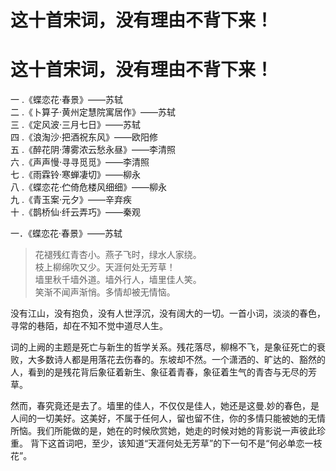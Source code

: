这十首宋词，没有理由不背下来！    
============

# 这十首宋词，没有理由不背下来！




一 .《蝶恋花·春景》——苏轼  
二 .《卜算子·黄州定慧院寓居作》——苏轼  
三 .《定风波·三月七日》——苏轼  
四 .《浪淘沙·把酒祝东风》——欧阳修  
五 .《醉花阴·薄雾浓云愁永昼》——李清照  
六 .《声声慢·寻寻觅觅》——李清照  
七 .《雨霖铃·寒蝉凄切》——柳永  
八 .《蝶恋花·伫倚危楼风细细》——柳永  
九 .《青玉案·元夕》——辛弃疾  
十 .《鹊桥仙·纤云弄巧》——秦观    

一．《蝶恋花·春景》——苏轼    
> 花褪残红青杏小。燕子飞时，绿水人家绕。  
> 枝上柳绵吹又少。天涯何处无芳草！  
> 墙里秋千墙外道。墙外行人，墙里佳人笑。  
> 笑渐不闻声渐悄。多情却被无情恼。  

没有江山，没有抱负，没有人世浮沉，没有阔大的一切。一首小词，淡淡的春色，寻常的巷陌，却在不知不觉中道尽人生。

词的上阙的主题是死亡与新生的哲学关系。残花落尽，柳棉不飞，是象征死亡的衰败，大多数诗人都是用落花去伤春的。东坡却不然。一个潇洒的、旷达的、豁然的人，看到的是残花背后象征着新生、象征着青春，象征着生气的青杏与无尽的芳草。

然而，春究竟还是去了。墙里的佳人，不仅仅是佳人，她还是这曼.妙的春色，是人间的一切美好。这美好，不属于任何人，留也留不住，你的多情只能被她的无情所恼。我们所能做的是，她在的时候欣赏她，她走的时候对她的背影说一声彼此珍重。
背下这首词吧，至少，该知道“天涯何处无芳草”的下一句不是“何必单恋一枝花”。




